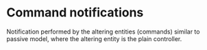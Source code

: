 # Command notifications

Notification performed by the altering entities (commands)
similar to passive model, where the altering entity is the plain controller.

